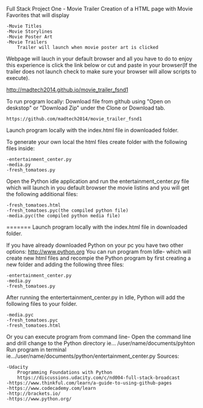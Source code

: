 Full Stack Project One - Movie Trailer
Creation of a HTML page with Movie Favorites that will display  

    -Movie Titles
    -Movie Storylines
    -Movie Poster Art
    -Movie Trailers
        Trailer will launch when movie poster art is clicked
Webpage will lauch in your default browser and all you have to do to enjoy this experience is click the link below or cut and paste in your browser(If the trailer does not launch check to make sure your browser will allow scripts to execute). 

http://madtech2014.github.io/movie_trailer_fsnd1

To run program locally:
Download file from github using "Open on deskstop" or "Download Zip" under the Clone or Download tab.

    https://github.com/madtech2014/movie_trailer_fsnd1

Launch program locally with the index.html file in downloaded folder.

To generate your own local the html files create folder with the following files inside:

    -entertainment_center.py
    -media.py
    -fresh_tomatoes.py
Open the Python idle application and run the entertainment_center.py file which will launch in you default browser the movie listins and you will get the following additional files:

    -fresh_tomatoes.html
    -fresh_tomatoes.pyc(the compiled python file)
    -media.pyc(the compiled python media file)

=======
Launch program locally with the index.html file in downloaded folder. 

If you have already downloaded Python on your pc you have two other options:
    http://www.python.org
You can run program from Idle- which will create new html files and recompie the Python program by first creating a new folder and adding the following three files:

    -entertainment_center.py
    -media.py
    -fresh_tomatoes.py

After running the entertertainment_center.py in Idle, Python will add the following files to your folder.

    -media.pyc
    -fresh_tomatoes.pyc
    -fresh_tomatoes.html
Or you can execute program from command line-
Open the command line and drill change to the Python directory
    ie... /user/name/documents/pyhton
Run program in terminal
    ie.../user/name/documents/python/entertainment_center.py
Sources:

    -Udacity 
        Programming Foundations with Python
        https://discussions.udacity.com/c/nd004-full-stack-broadcast
    -https://www.thinkful.com/learn/a-guide-to-using-github-pages
    -https://www.codecademy.com/learn
    -http://brackets.io/
    -https://www.python.org/